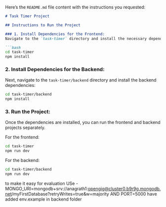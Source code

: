 Here’s the `README.md` file content with the instructions you requested:

```markdown
# Task Timer Project

## Instructions to Run the Project

### 1. Install Dependencies for the Frontend:
Navigate to the `task-timer` directory and install the necessary dependencies:

```bash
cd task-timer
npm install
```

### 2. Install Dependencies for the Backend:
Next, navigate to the `task-timer/backend` directory and install the backend dependencies:

```bash
cd task-timer/backend
npm install
```

### 3. Run the Project:
Once the dependencies are installed, you can run the frontend and backend projects separately.

For the frontend:

```bash
cd task-timer
npm run dev
```

For the backend:

```bash
cd task-timer/backend
npm run dev
```


to make it easy for evaluation 
USe - 
MONGO_URI=mongodb+srv://anagrath1:opengig@cluster0.b9r9g.mongodb.net/myFirstDatabase?retryWrites=true&w=majority
AND PORT=5000 
have added env.example in backend  folder